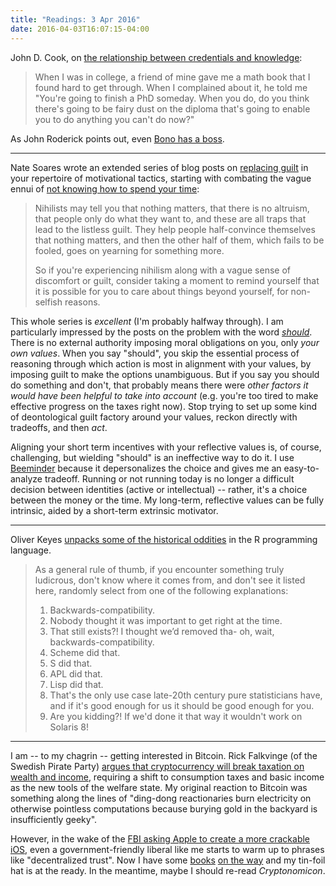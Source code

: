 ```yaml
---
title: "Readings: 3 Apr 2016"
date: 2016-04-03T16:07:15-04:00
---
```


John D. Cook, on [the relationship between credentials and knowledge]([http://www.johndcook.com/blog/2010/11/24/fairy-dust-on-the-diploma/]):

> When I was in college, a friend of mine gave me a math book that I found hard to get through. When I complained about it, he told me "You're going to finish a PhD someday. When you do, do you think there's going to be fairy dust on the diploma that's going to enable you to do anything you can't do now?"

As John Roderick points out, even [Bono has a boss](http://www.merlinmann.com/roderick/ep-06-string-art-owls-copper-pipe-and-bonos-boss.html).

---

Nate Soares wrote an extended series of blog posts on [replacing guilt](http://mindingourway.com/guilt/) in your repertoire of motivational tactics, starting with combating the vague ennui of [not knowing how to spend your time](http://mindingourway.com/youre-allowed-to-fight-for-something/):

> Nihilists may tell you that nothing matters, that there is no altruism, that people only do what they want to, and these are all traps that lead to the listless guilt. They help people half-convince themselves that nothing matters, and then the other half of them, which fails to be fooled, goes on yearning for something more.
>
> So if you're experiencing nihilism along with a vague sense of discomfort or guilt, consider taking a moment to remind yourself that it is possible for you to care about things beyond yourself, for non-selfish reasons.

This whole series is _excellent_ (I'm probably halfway through). I am particularly impressed by the posts on the problem with the word [_should_](http://mindingourway.com/should-considered-harmful/). There is no external authority imposing moral obligations on you, only _your own values_. When you say "should", you skip the essential process of reasoning through which action is most in alignment with your values, by imposing guilt to make the options unambiguous. But if you say you should do something and don't, that probably means there were _other factors it would have been helpful to take into account_ (e.g. you're too tired to make effective progress on the taxes right now). Stop trying to set up some kind of deontological guilt factory around your values, reckon directly with tradeoffs, and then _act_.

Aligning your short term incentives with your reflective values is, of course, challenging, but wielding "should" is an ineffective way to do it. I use [Beeminder](https://www.beeminder.com/dehowell) because it depersonalizes the choice and gives me an easy-to-analyze tradeoff. Running or not running today is no longer a difficult decision between identities (active or intellectual) -- rather, it's a choice between the money or the time. My long-term, reflective values can be fully intrinsic, aided by a short-term extrinsic motivator.

---

Oliver Keyes [unpacks some of the historical oddities](https://ironholds.org/projects/rbitrary/) in the R programming language.

> As a general rule of thumb, if you encounter something truly ludicrous, don't know where it comes from, and don't see it listed here, randomly select from one of the following explanations:
>
> 1. Backwards-compatibility.
> 2. Nobody thought it was important to get right at the time.
> 3. That still exists?! I thought we’d removed tha- oh, wait, backwards-compatibility.
> 4. Scheme did that.
> 5. S did that.
> 6. APL did that.
> 7. Lisp did that.
> 8. That's the only use case late-20th century pure statisticians have, and if it's good enough for us it should be good enough for you.
> 9. Are you kidding?! If we'd done it that way it wouldn't work on Solaris 8!

---

I am -- to my chagrin -- getting interested in Bitcoin. Rick Falkvinge (of the Swedish Pirate Party) [argues that cryptocurrency will break taxation on wealth and income](http://falkvinge.net/2011/05/19/the-information-policy-case-for-flat-tax-and-basic-income/), requiring a shift to consumption taxes and basic income as the new tools of the welfare state. My original reaction to Bitcoin was something along the lines of "ding-dong reactionaries burn electricity on otherwise pointless computations because burying gold in the backyard is insufficiently geeky".

However, in the wake of the [FBI asking Apple to create a more crackable iOS](http://www.bloomberg.com/politics/articles/2016-02-17/apple-opposes-order-to-unlock-san-bernardino-shooter-s-iphone), even a government-friendly liberal like me starts to warm up to phrases like "decentralized trust". Now I have some [books](https://www.bitcoinbook.info) [on the way](http://theageofcryptocurrency.com) and my tin-foil hat is at the ready. In the meantime, maybe I should re-read _Cryptonomicon_.
